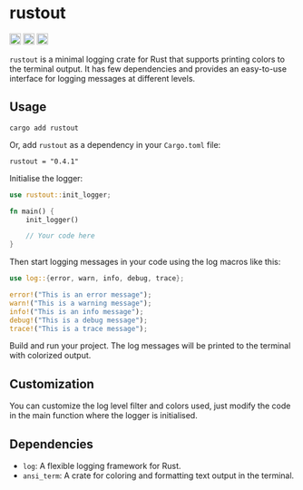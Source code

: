 # rustout
[<img alt="github" src="https://img.shields.io/badge/github-chrisquinnr/rustout-8da0cb?style=for-the-badge&labelColor=555555&logo=github" height="20">](https://github.com/chrisquinnr/rustout)
[<img alt="crates.io" src="https://img.shields.io/crates/v/rustout.svg?style=for-the-badge&color=fc8d62&logo=rust" height="20">](https://crates.io/crates/rustout)
[<img alt="docs.rs" src="https://img.shields.io/badge/docs.rs-rustout-66c2a5?style=for-the-badge&labelColor=555555&logo=docs.rs" height="20">](https://docs.rs/syn)


`rustout` is a minimal logging crate for Rust that supports printing colors to the terminal output. It has few dependencies and provides an easy-to-use interface for logging messages at different levels.

## Usage

```
cargo add rustout
```

Or, add `rustout` as a dependency in your `Cargo.toml` file:
```
rustout = "0.4.1"
```

Initialise the logger:
```rust
use rustout::init_logger;

fn main() {
    init_logger()

    // Your code here
}
```
Then start logging messages in your code using the log macros like this:
```rust
use log::{error, warn, info, debug, trace};

error!("This is an error message");
warn!("This is a warning message");
info!("This is an info message");
debug!("This is a debug message");
trace!("This is a trace message");

```
Build and run your project. The log messages will be printed to the terminal with colorized output.

## Customization
You can customize the log level filter and colors used, just  modify the code in the main function where the logger is initialised.

## Dependencies

- `log`: A flexible logging framework for Rust.
- `ansi_term`: A crate for coloring and formatting text output in the terminal.